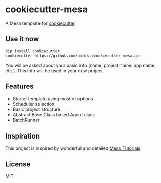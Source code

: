 cookiecutter-mesa
==================

A Mesa template for [cookiecutter](https://github.com/audreyr/cookiecutter).

Use it now
----------

```bash
pip install cookiecutter
cookiecutter https://github.com/aidiss/cookiecutter-mesa.git
```

You will be asked about your basic info (name, project name, app name, etc.). This info will be used in your new project.

Features
--------

- Starter template using most of options
- Scheduler selection
- Basic project structure
- Abstract Base Class based Agent class
- BatchRunner

Inspiration
-----------

This project is inspired by wonderful and detailed [Mesa Tutorials](https://mesa.readthedocs.io/en/master/tutorials).

License
-------

MIT
